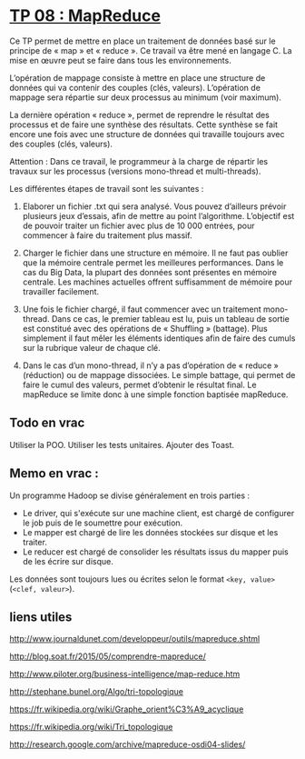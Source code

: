 # [TP 08 : MapReduce](https://drive.google.com/file/d/0B-vA3-U63KZXcDlpVG5nOFFYS28/view "lien du TP")
Ce TP permet de mettre en place un traitement de données basé sur le principe de « map » et « reduce ».
Ce travail va être mené en langage C. La mise en œuvre peut se faire dans tous les environnements.

L’opération de mappage consiste à mettre en place une structure de données qui va contenir des couples (clés, valeurs).
L’opération de mappage sera répartie sur deux processus au minimum (voir maximum).

La dernière opération « reduce », permet de reprendre le résultat des processus et de faire une synthèse des résultats. Cette synthèse se fait encore une fois avec une structure de données qui travaille toujours avec des couples (clés, valeurs).

Attention : Dans ce travail, le programmeur à la charge de répartir les travaux sur les processus (versions mono-thread et multi-threads).

Les différentes étapes de travail sont les suivantes :

1. Elaborer un fichier .txt qui sera analysé. Vous pouvez d’ailleurs prévoir plusieurs jeux d’essais, afin de mettre au point l’algorithme. L’objectif est de pouvoir traiter un fichier avec plus de 10 000 entrées, pour commencer à faire du traitement plus massif.

2. Charger le fichier dans une structure en mémoire. Il ne faut pas oublier que la mémoire centrale permet les meilleures performances. Dans le cas du Big Data, la plupart des données sont présentes en mémoire centrale. Les machines actuelles offrent suffisamment de mémoire pour travailler facilement.

3. Une fois le fichier chargé, il faut commencer avec un traitement mono-thread. Dans ce cas, le premier tableau est lu, puis un tableau de sortie est constitué avec des opérations de « Shuffling » (battage). Plus simplement il faut mêler les éléments identiques afin de faire des cumuls sur la rubrique valeur de chaque clé.

4. Dans le cas d’un mono-thread, il n’y a pas d’opération de « reduce » (réduction) ou de mappage dissociées. Le simple battage, qui permet de faire le cumul des valeurs, permet d’obtenir le résultat final. Le mapReduce se limite donc à une simple fonction baptisée mapReduce.

## Todo en vrac

Utiliser la POO.
Utiliser les tests unitaires.
Ajouter des Toast.

## Memo en vrac :

Un programme Hadoop se divise généralement en trois parties :

- Le driver, qui s'exécute sur une machine client, est chargé de configurer le job puis de le soumettre pour exécution.
- Le mapper est chargé de lire les données stockées sur disque et les traiter.
- Le reducer est chargé de consolider les résultats issus du mapper puis de les écrire sur disque.

Les données sont toujours lues ou écrites selon le format `<key, value>` (`<clef, valeur>`). 

## liens utiles

http://www.journaldunet.com/developpeur/outils/mapreduce.shtml

http://blog.soat.fr/2015/05/comprendre-mapreduce/

http://www.piloter.org/business-intelligence/map-reduce.htm

http://stephane.bunel.org/Algo/tri-topologique

https://fr.wikipedia.org/wiki/Graphe_orient%C3%A9_acyclique

https://fr.wikipedia.org/wiki/Tri_topologique

http://research.google.com/archive/mapreduce-osdi04-slides/
